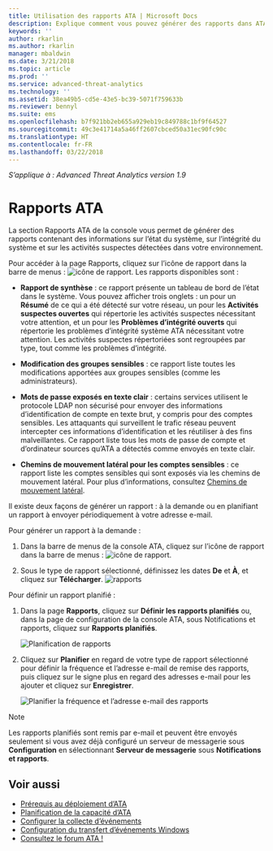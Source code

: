 ```yaml
---
title: Utilisation des rapports ATA | Microsoft Docs
description: Explique comment vous pouvez générer des rapports dans ATA pour surveiller votre réseau.
keywords: ''
author: rkarlin
ms.author: rkarlin
manager: mbaldwin
ms.date: 3/21/2018
ms.topic: article
ms.prod: ''
ms.service: advanced-threat-analytics
ms.technology: ''
ms.assetid: 38ea49b5-cd5e-43e5-bc39-5071f759633b
ms.reviewer: bennyl
ms.suite: ems
ms.openlocfilehash: b7f921bb2eb655a929eb19c849788c1bf9f64527
ms.sourcegitcommit: 49c3e41714a5a46ff2607cbced50a31ec90fc90c
ms.translationtype: HT
ms.contentlocale: fr-FR
ms.lasthandoff: 03/22/2018
---
```

*S’applique à : Advanced Threat Analytics version 1.9*


# <a name="ata-reports"></a>Rapports ATA

La section Rapports ATA de la console vous permet de générer des rapports contenant des informations sur l’état du système, sur l’intégrité du système et sur les activités suspectes détectées dans votre environnement.

Pour accéder à la page Rapports, cliquez sur l’icône de rapport dans la barre de menus : ![icône de rapport](./media/ata-report-icon.png).
Les rapports disponibles sont : 

- **Rapport de synthèse** : ce rapport présente un tableau de bord de l’état dans le système. Vous pouvez afficher trois onglets : un pour un **Résumé** de ce qui a été détecté sur votre réseau, un pour les **Activités suspectes ouvertes** qui répertorie les activités suspectes nécessitant votre attention, et un pour les **Problèmes d’intégrité ouverts** qui répertorie les problèmes d’intégrité système ATA nécessitant votre attention. Les activités suspectes répertoriées sont regroupées par type, tout comme les problèmes d’intégrité. 

- **Modification des groupes sensibles** : ce rapport liste toutes les modifications apportées aux groupes sensibles (comme les administrateurs).

- **Mots de passe exposés en texte clair** : certains services utilisent le protocole LDAP non sécurisé pour envoyer des informations d’identification de compte en texte brut, y compris pour des comptes sensibles. Les attaquants qui surveillent le trafic réseau peuvent intercepter ces informations d’identification et les réutiliser à des fins malveillantes. Ce rapport liste tous les mots de passe de compte et d’ordinateur sources qu’ATA a détectés comme envoyés en texte clair. 

- **Chemins de mouvement latéral pour les comptes sensibles** : ce rapport liste les comptes sensibles qui sont exposés via les chemins de mouvement latéral. Pour plus d’informations, consultez [Chemins de mouvement latéral](use-case-lateral-movement-path.md).

Il existe deux façons de générer un rapport : à la demande ou en planifiant un rapport à envoyer périodiquement à votre adresse e-mail.

Pour générer un rapport à la demande :

1. Dans la barre de menus de la console ATA, cliquez sur l’icône de rapport dans la barre de menus : ![icône de rapport](./media/ata-report-icon.png).

2. Sous le type de rapport sélectionné, définissez les dates **De** et **À**, et cliquez sur **Télécharger**. 
 ![rapports](./media/reports.png)

Pour définir un rapport planifié :
 
1. Dans la page **Rapports**, cliquez sur **Définir les rapports planifiés** ou, dans la page de configuration de la console ATA, sous Notifications et rapports, cliquez sur **Rapports planifiés**.

   ![Planification de rapports](./media/ata-sched-reports.png)

2. Cliquez sur **Planifier** en regard de votre type de rapport sélectionné pour définir la fréquence et l’adresse e-mail de remise des rapports, puis cliquez sur le signe plus en regard des adresses e-mail pour les ajouter et cliquez sur **Enregistrer**.

   ![Planifier la fréquence et l’adresse e-mail des rapports](./media/sched-report1.png)


> [!NOTE]
> Les rapports planifiés sont remis par e-mail et peuvent être envoyés seulement si vous avez déjà configuré un serveur de messagerie sous **Configuration** en sélectionnant **Serveur de messagerie** sous **Notifications et rapports**.


## <a name="see-also"></a>Voir aussi
- [Prérequis au déploiement d’ATA](ata-prerequisites.md)
- [Planification de la capacité d’ATA](ata-capacity-planning.md)
- [Configurer la collecte d’événements](configure-event-collection.md)
- [Configuration du transfert d’événements Windows](configure-event-collection.md#configuring-windows-event-forwarding)
- [Consultez le forum ATA !](https://social.technet.microsoft.com/Forums/security/home?forum=mata)
